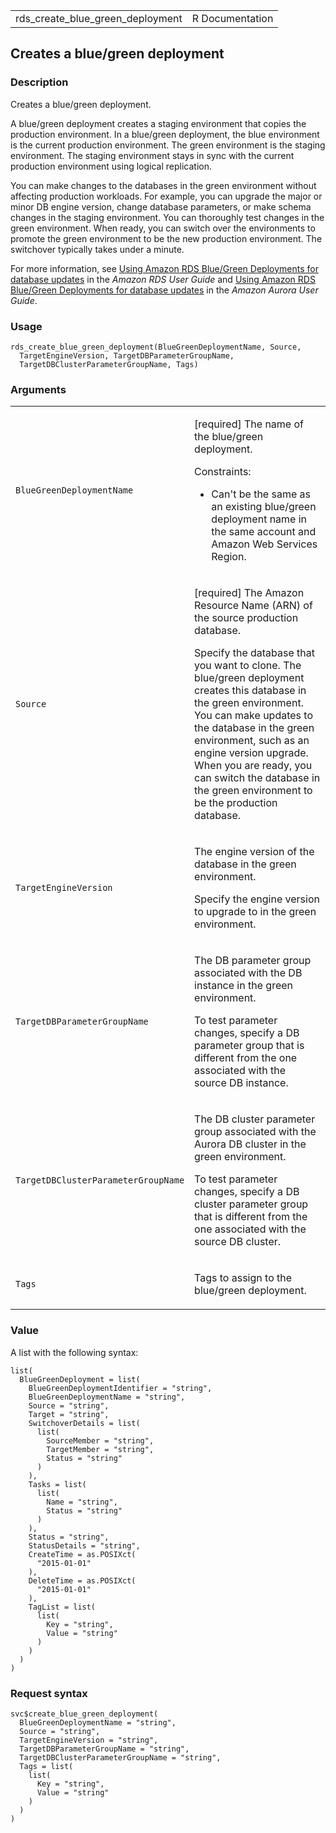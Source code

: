 <table style="width: 100%;">
<tbody>
<tr class="odd">
<td>rds_create_blue_green_deployment</td>
<td style="text-align: right;">R Documentation</td>
</tr>
</tbody>
</table>

## Creates a blue/green deployment

### Description

Creates a blue/green deployment.

A blue/green deployment creates a staging environment that copies the
production environment. In a blue/green deployment, the blue environment
is the current production environment. The green environment is the
staging environment. The staging environment stays in sync with the
current production environment using logical replication.

You can make changes to the databases in the green environment without
affecting production workloads. For example, you can upgrade the major
or minor DB engine version, change database parameters, or make schema
changes in the staging environment. You can thoroughly test changes in
the green environment. When ready, you can switch over the environments
to promote the green environment to be the new production environment.
The switchover typically takes under a minute.

For more information, see [Using Amazon RDS Blue/Green Deployments for
database
updates](https://docs.aws.amazon.com/AmazonRDS/latest/UserGuide/blue-green-deployments.html)
in the *Amazon RDS User Guide* and [Using Amazon RDS Blue/Green
Deployments for database
updates](https://docs.aws.amazon.com/AmazonRDS/latest/AuroraUserGuide/blue-green-deployments.html)
in the *Amazon Aurora User Guide*.

### Usage

    rds_create_blue_green_deployment(BlueGreenDeploymentName, Source,
      TargetEngineVersion, TargetDBParameterGroupName,
      TargetDBClusterParameterGroupName, Tags)

### Arguments

<table>
<colgroup>
<col style="width: 35%" />
<col style="width: 65%" />
</colgroup>
<tbody>
<tr class="odd">
<td><code
id="rds_create_blue_green_deployment_:_BlueGreenDeploymentName">BlueGreenDeploymentName</code></td>
<td><p>[required] The name of the blue/green deployment.</p>
<p>Constraints:</p>
<ul>
<li><p>Can't be the same as an existing blue/green deployment name in
the same account and Amazon Web Services Region.</p></li>
</ul></td>
</tr>
<tr class="even">
<td><code
id="rds_create_blue_green_deployment_:_Source">Source</code></td>
<td><p>[required] The Amazon Resource Name (ARN) of the source
production database.</p>
<p>Specify the database that you want to clone. The blue/green
deployment creates this database in the green environment. You can make
updates to the database in the green environment, such as an engine
version upgrade. When you are ready, you can switch the database in the
green environment to be the production database.</p></td>
</tr>
<tr class="odd">
<td><code
id="rds_create_blue_green_deployment_:_TargetEngineVersion">TargetEngineVersion</code></td>
<td><p>The engine version of the database in the green environment.</p>
<p>Specify the engine version to upgrade to in the green
environment.</p></td>
</tr>
<tr class="even">
<td><code
id="rds_create_blue_green_deployment_:_TargetDBParameterGroupName">TargetDBParameterGroupName</code></td>
<td><p>The DB parameter group associated with the DB instance in the
green environment.</p>
<p>To test parameter changes, specify a DB parameter group that is
different from the one associated with the source DB instance.</p></td>
</tr>
<tr class="odd">
<td><code
id="rds_create_blue_green_deployment_:_TargetDBClusterParameterGroupName">TargetDBClusterParameterGroupName</code></td>
<td><p>The DB cluster parameter group associated with the Aurora DB
cluster in the green environment.</p>
<p>To test parameter changes, specify a DB cluster parameter group that
is different from the one associated with the source DB
cluster.</p></td>
</tr>
<tr class="even">
<td><code id="rds_create_blue_green_deployment_:_Tags">Tags</code></td>
<td><p>Tags to assign to the blue/green deployment.</p></td>
</tr>
</tbody>
</table>

### Value

A list with the following syntax:

    list(
      BlueGreenDeployment = list(
        BlueGreenDeploymentIdentifier = "string",
        BlueGreenDeploymentName = "string",
        Source = "string",
        Target = "string",
        SwitchoverDetails = list(
          list(
            SourceMember = "string",
            TargetMember = "string",
            Status = "string"
          )
        ),
        Tasks = list(
          list(
            Name = "string",
            Status = "string"
          )
        ),
        Status = "string",
        StatusDetails = "string",
        CreateTime = as.POSIXct(
          "2015-01-01"
        ),
        DeleteTime = as.POSIXct(
          "2015-01-01"
        ),
        TagList = list(
          list(
            Key = "string",
            Value = "string"
          )
        )
      )
    )

### Request syntax

    svc$create_blue_green_deployment(
      BlueGreenDeploymentName = "string",
      Source = "string",
      TargetEngineVersion = "string",
      TargetDBParameterGroupName = "string",
      TargetDBClusterParameterGroupName = "string",
      Tags = list(
        list(
          Key = "string",
          Value = "string"
        )
      )
    )
